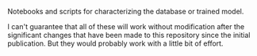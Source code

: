 Notebooks and scripts for characterizing the database or trained model.

I can't guarantee that all of these will work without modification after the
significant changes that have been made to this repository since the initial 
publication. But they would probably work with a little bit of effort.